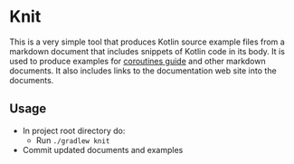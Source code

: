# Knit

This is a very simple tool that produces Kotlin source example files from a markdown document that includes
snippets of Kotlin code in its body. It is used to produce examples for 
[coroutines guide](../docs/coroutines-guide.md) and other markdown documents.
It also includes links to the documentation web site into the documents.

## Usage

* In project root directory do:
  * Run `./gradlew knit`
* Commit updated documents and examples

